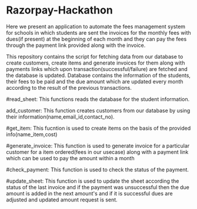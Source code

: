 # Razorpay-Hackathon
Here we present an application to automate the fees management system for schools in which students are sent the invoices for the monthly fees with dues(if present) at the beginning of each month and they can pay the fees through the payment link provided along with the invoice.

This repository contains the script for fetching data from our database to create customers, create items and generate invoices for them along with payments links which upon transaction(successful/failure) are fetched and the database is updated. Database contains the information of the students, their fees to be paid and the due amount which are updated every month according to the result of the previous transactions.

#read_sheet: This functions reads the database for the student information.

add_customer: This function creates customers from our database by using their information(name,email_id,contact_no).

#get_item: This fucntion is used to create items on the basis of the provided info(name_item,cost)

#generate_invoice: This function is used to generate invoice for a particular customer for a item ordered(fees in our usecase) along with a payment link which can be used to pay the amount within a month 

#check_payment: This function is used to check the status of the payment.

#update_sheet: This function is used to update the sheet according the status of the last invoice and if the payment was unsuccessful then the due amount is added in the next amount's and if it is successful dues are adjusted and updated amount request is sent.

